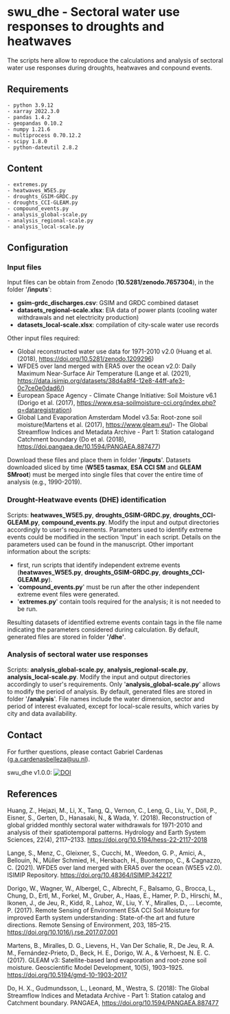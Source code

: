 # swu_dhe - Sectoral water use responses to droughts and heatwaves
The scripts here allow to reproduce the calculations and analysis of sectoral water use responses during droughts, heatwaves and conpound events.

## Requirements
    - python 3.9.12
    - xarray 2022.3.0
    - pandas 1.4.2
    - geopandas 0.10.2
    - numpy 1.21.6
    - multiprocess 0.70.12.2
    - scipy 1.8.0
    - python-dateutil 2.8.2

## Content
    - extremes.py
    - heatwaves_W5E5.py
    - droughts_GSIM-GRDC.py
    - droughts_CCI-GLEAM.py
    - compound_events.py
    - analysis_global-scale.py
    - analysis_regional-scale.py
    - analysis_local-scale.py

## Configuration
### Input files
Input files can be obtain from Zenodo (**10.5281/zenodo.7657304**), in the folder '**/inputs**':
-    **gsim-grdc_discharges.csv**: GSIM and GRDC combined dataset
-    **datasets_regional-scale.xlsx**: EIA data of power plants (cooling water withdrawals and net electricity production)
-    **datasets_local-scale.xlsx**: compilation of city-scale water use records
    
Other input files required:
-    Global reconstructed water use data for 1971-2010 v2.0 (Huang et al. (2018), https://doi.org/10.5281/zenodo.1209296)
-    WFDE5 over land merged with ERA5 over the ocean v2.0: Daily Maximum Near-Surface Air Temperature (Lange et al. (2021),
    https://data.isimip.org/datasets/38d4a8f4-12e8-44ff-afe3-0c7ce0e0dad6/)
-    European Space Agency - Climate Change Initiative: Soil Moisture v6.1 (Dorigo et al. (2017),
    https://www.esa-soilmoisture-cci.org/index.php?q=dataregistration)
-    Global Land Evaporation Amsterdam Model v3.5a: Root-zone soil moisture(Martens et al. (2017), https://www.gleam.eu/)- The Global Streamflow Indices and Metadata Archive - Part 1: Station catalogand Catchment boundary (Do et al. (2018),
    https://doi.pangaea.de/10.1594/PANGAEA.887477)
    
Download these files and place them in folder '**/inputs**'. Datasets downloaded sliced by time (**W5E5 tasmax**, **ESA CCI SM** and **GLEAM SMroot**) must be merged into single files that cover the entire time of analysis (e.g., 1990-2019).

### Drought-Heatwave events (DHE) identification
Scripts: **heatwaves_W5E5.py**, **droughts_GSIM-GRDC.py**, **droughts_CCI-GLEAM.py**, **compound_events.py**.
Modify the input and output directories accordingly to user's requirements.
Parameters used to identify extreme events could be modified in the section 'Input' in each script. Details on the parameters used can be found in the manuscript.
Other important information about the scripts:

-    first, run scripts that identify independent extreme events (**heatwaves_W5E5.py**, **droughts_GSIM-GRDC.py**, **droughts_CCI-GLEAM.py**).
-    '**compound_events.py**' must be run after the other independent extreme event files were generated.
-    '**extremes.py**' contain tools required for the analysis; it is not needed to be run.

Resulting datasets of identified extreme events contain tags in the file name indicating the parameters considered during calculation.
By default, generated files are stored in folder **'/dhe'**.

### Analysis of sectoral water use responses
Scripts: **analysis_global-scale.py**, **analysis_regional-scale.py**, **analysis_local-scale.py**.
Modify the input and output directories accordingly to user's requirements.
Only '**analysis_global-scale.py**' allows to modify the period of analysis.
By default, generated files are stored in folder '**/analysis**'.
File names include the water dimension, sector and period of interest evaluated, except for local-scale results, which varies by city and data availability.

## Contact
For further questions, please contact Gabriel Cardenas (g.a.cardenasbelleza@uu.nl).

swu_dhe v1.0.0: [![DOI](https://zenodo.org/badge/603911501.svg)](https://zenodo.org/badge/latestdoi/603911501)

## References
Huang, Z., Hejazi, M., Li, X., Tang, Q., Vernon, C., Leng, G., Liu, Y., Döll, P., Eisner, S., Gerten, D., Hanasaki, N., & Wada, Y. (2018). Reconstruction of global gridded monthly sectoral water withdrawals for 1971-2010 and analysis of their spatiotemporal patterns. Hydrology and Earth System Sciences, 22(4), 2117–2133. https://doi.org/10.5194/hess-22-2117-2018

Lange, S., Menz, C., Gleixner, S., Cucchi, M., Weedon, G. P., Amici, A., Bellouin, N., Müller Schmied, H., Hersbach, H., Buontempo, C., & Cagnazzo, C. (2021). WFDE5 over land merged with ERA5 over the ocean (W5E5 v2.0). ISIMIP Repository. https://doi.org/10.48364/ISIMIP.342217

Dorigo, W., Wagner, W., Albergel, C., Albrecht, F., Balsamo, G., Brocca, L., Chung, D., Ertl, M., Forkel, M., Gruber, A., Haas, E., Hamer, P. D., Hirschi, M., Ikonen, J., de Jeu, R., Kidd, R., Lahoz, W., Liu, Y. Y., Miralles, D., … Lecomte, P. (2017). Remote Sensing of Environment ESA CCI Soil Moisture for improved Earth system understanding : State-of-the art and future directions. Remote Sensing of Environment, 203, 185–215. https://doi.org/10.1016/j.rse.2017.07.001

Martens, B., Miralles, D. G., Lievens, H., Van Der Schalie, R., De Jeu, R. A. M., Fernández-Prieto, D., Beck, H. E., Dorigo, W. A., & Verhoest, N. E. C. (2017). GLEAM v3: Satellite-based land evaporation and root-zone soil moisture. Geoscientific Model Development, 10(5), 1903–1925. https://doi.org/10.5194/gmd-10-1903-2017

Do, H. X., Gudmundsson, L., Leonard, M., Westra, S. (2018): The Global Streamflow Indices and Metadata Archive - Part 1: Station catalog and Catchment boundary. PANGAEA, https://doi.org/10.1594/PANGAEA.887477 
